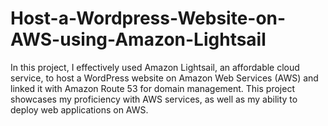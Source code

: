 # Host-a-Wordpress-Website-on-AWS-using-Amazon-Lightsail
In this project, I effectively used Amazon Lightsail, an affordable cloud service, to host a WordPress website on Amazon Web Services (AWS) and linked it with Amazon Route 53 for domain management. This project showcases my proficiency with AWS services, as well as my ability to deploy web applications on AWS.
